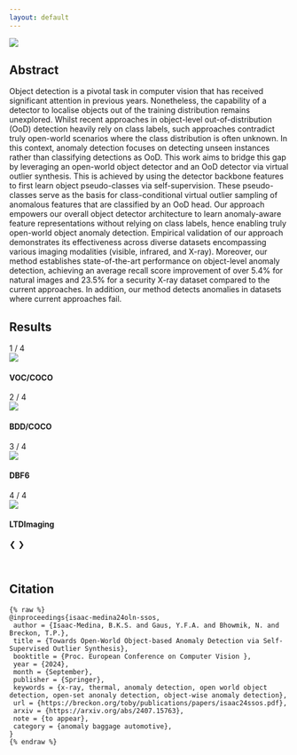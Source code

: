 ```yaml
---
layout: default
---
```

<img class='enlargeable' src="images/architecture.jpg"/>

## Abstract

Object detection is a pivotal task in computer vision that has received significant attention in previous years. Nonetheless, the capability of a detector to localise objects out of the training distribution remains unexplored. Whilst recent approaches in object-level out-of-distribution (OoD) detection heavily rely on class labels, such approaches contradict truly open-world scenarios where the class distribution is often unknown. In this context, anomaly detection focuses on detecting unseen instances rather than classifying detections as OoD. This work aims to bridge this gap by leveraging an open-world object detector and an OoD detector via virtual outlier synthesis. This is achieved by using the detector backbone features to first learn object pseudo-classes via self-supervision. These pseudo-classes serve as the basis for class-conditional virtual outlier sampling of anomalous features that are classified by an OoD head. Our approach empowers our overall object detector architecture to learn anomaly-aware feature representations without relying on class labels, hence enabling truly open-world object anomaly detection. Empirical validation of our approach demonstrates its effectiveness across diverse datasets encompassing various imaging modalities (visible, infrared, and X-ray). Moreover, our method establishes state-of-the-art performance on object-level anomaly detection, achieving an average recall score improvement of over 5.4% for natural images and 23.5% for a security X-ray dataset compared to the current approaches. In addition, our method detects anomalies in datasets where current approaches fail. 

## Results

<div class="slideshow-container">
  <div class="mySlides fade">
    <div class="numbertext">1 / 4</div>
    <div class="card">
        <a href="images/voc_qual.jpg" target="_blank"><img class='card-img' src="images/voc_qual.jpg"/></a>
        <div class="card-container">
            <h4>VOC/COCO</h4>
        </div>
    </div>
  </div>

  <div class="mySlides fade">
    <div class="numbertext">2 / 4</div>
    <div class="card">
        <a href="images/bdd_qual.jpg" target="_blank"><img class='card-img' src="images/bdd_qual.jpg"/></a>
        <div class="card-container">
            <h4>BDD/COCO</h4>
        </div>
    </div>
  </div>

<div class="mySlides fade">
    <div class="numbertext">3 / 4</div>
    <div class="card">
        <a href="images/dbf6_qual.jpg" target="_blank"><img class='card-img' src="images/dbf6_qual.jpg"/></a>
        <div class="card-container">
            <h4>DBF6</h4>
        </div>
    </div>
  </div>

<div class="mySlides fade">
    <div class="numbertext">4 / 4</div>
    <div class="card">
        <a href="images/ltd_qual.jpg" target="_blank"><img class='card-img' src="images/ltd_qual.jpg"/></a>
        <div class="card-container">
            <h4>LTDImaging</h4>
        </div>
    </div>
  </div>

  <!-- Next and previous buttons -->
  <a class="prev" onclick="plusSlides(-1)">&#10094;</a>
  <a class="next" onclick="plusSlides(1)">&#10095;</a>
</div>
<br>

<!-- The dots/circles -->
<div style="text-align:center">
  <span class="dot" onclick="currentSlide(1)"></span>
  <span class="dot" onclick="currentSlide(2)"></span>
  <span class="dot" onclick="currentSlide(3)"></span>
  <span class="dot" onclick="currentSlide(4)"></span>
</div>

[//]: # (<div class="row">)

[//]: # (    <ul class="list-inline">)

[//]: # (        <li class="element-list-inline">)

[//]: # (            <div class="card">)

[//]: # (                <a href="images/voc_qual.jpg" target="_blank"><img src="images/voc_qual.jpg"/></a>)

[//]: # (                <div class="card-container">)

[//]: # (                    <h4>VOC/COCO</h4>)

[//]: # (                </div>)

[//]: # (            </div>)

[//]: # (        </li>)

[//]: # (        <li class="element-list-inline">)

[//]: # (                <div class="card">)

[//]: # (                <a href="images/bdd_qual.jpg" target="_blank"><img src="images/bdd_qual.jpg"/></a>)

[//]: # (                <div class="card-container">)

[//]: # (                    <h4>BDD/COCO</h4>)

[//]: # (                </div>)

[//]: # (            </div>)

[//]: # (        </li>)

[//]: # (    </ul>)

[//]: # (</div>)

[//]: # ()
[//]: # (<div class="row">)

[//]: # (    <ul class="list-inline">)

[//]: # (        <li class="element-list-inline">)

[//]: # (            <div class="card">)

[//]: # (                <a href="images/dbf6_qual.jpg" target="_blank"><img src="images/dbf6_qual.jpg"/></a>)

[//]: # (                <div class="card-container">)

[//]: # (                    <h4>DBF6</h4>)

[//]: # (                </div>)

[//]: # (            </div>)

[//]: # (        </li>)

[//]: # (        <li class="element-list-inline">)

[//]: # (                <div class="card">)

[//]: # (                <a href="images/ltd_qual.jpg" target="_blank"><img src="images/ltd_qual.jpg"/></a>)

[//]: # (                <div class="card-container">)

[//]: # (                    <h4>LTDImaging</h4>)

[//]: # (                </div>)

[//]: # (            </div>)

[//]: # (        </li>)

[//]: # (    </ul>)

[//]: # (</div>)

## Citation
    {% raw %}
    @inproceedings{isaac-medina24oln-ssos,
     author = {Isaac-Medina, B.K.S. and Gaus, Y.F.A. and Bhowmik, N. and Breckon, T.P.},
     title = {Towards Open-World Object-based Anomaly Detection via Self-Supervised Outlier Synthesis},
     booktitle = {Proc. European Conference on Computer Vision },
     year = {2024},
     month = {September},
     publisher = {Springer},
     keywords = {x-ray, thermal, anomaly detection, open world object detection, open-set anonaly detection, object-wise anomaly detection},
     url = {https://breckon.org/toby/publications/papers/isaac24ssos.pdf},
     arxiv = {https://arxiv.org/abs/2407.15763},
     note = {to appear},
     category = {anomaly baggage automotive},
    }
    {% endraw %}